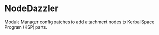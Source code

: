 # NodeDazzler
Module Manager config patches to add attachment nodes to Kerbal Space Program (KSP) parts.
